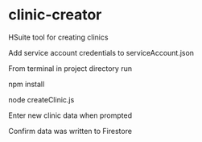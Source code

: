 # clinic-creator

HSuite tool for creating clinics

Add service account credentials to serviceAccount.json

From terminal in project directory run

  npm install
  
  node createClinic.js
  
Enter new clinic data when prompted

Confirm data was written to Firestore
